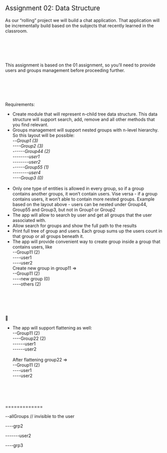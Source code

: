 <h2><span style="font-weight: 400;">Assignment 02: Data Structure</span></h2>
<p><span style="font-weight: 400;">As our &ldquo;rolling&rdquo; project we will build a chat application. That application will be incrementally build based on the subjects that recently learned in the classroom.</span></p>
<h1 style="color: #5e9ca0;">&nbsp;</h1>
<p><span style="font-weight: 400;">This assignment is based on the 01 assignment, so you&rsquo;ll need to provide users and groups management before proceeding further.</span></p>
<h1 style="color: #5e9ca0;">&nbsp;</h1>
<p><span style="font-weight: 400;">Requirements:</span></p>
<ul>
<li style="font-weight: 400;"><span style="font-weight: 400;">Create module that will represent n-child tree data structure. This data structure will support search, add, remove and all other methods that you find relevant.</span></li>
<li style="font-weight: 400;"><span style="font-weight: 400;">Groups management will support nested groups with n-level hierarchy. So this layout will be possible:</span><span style="font-weight: 400;"><br /></span><span style="font-weight: 400;">--</span><em><span style="font-weight: 400;">Group1 (3)</span></em><em><span style="font-weight: 400;"><br /></span></em><em><span style="font-weight: 400;">----Group2 (3)</span></em><em><span style="font-weight: 400;"><br /></span></em><em><span style="font-weight: 400;">------Group44 (2)</span></em><em><span style="font-weight: 400;"><br /></span></em><em><span style="font-weight: 400;">--------user1</span></em><em><span style="font-weight: 400;"><br /></span></em><em><span style="font-weight: 400;">--------user2</span></em><em><span style="font-weight: 400;"><br /></span></em><em><span style="font-weight: 400;">------Group55 (1)</span></em><em><span style="font-weight: 400;"><br /></span></em><em><span style="font-weight: 400;">--------user4</span></em><em><span style="font-weight: 400;"><br /></span></em><em><span style="font-weight: 400;">----Group3 (0)</span></em><em><span style="font-weight: 400;"><br /><br /></span></em></li>
<li style="font-weight: 400;"><span style="font-weight: 400;">Only one type of entities is allowed in every group, so if a group contains another groups, it won&rsquo;t contain users. Vise versa - if a group contains users, it won&rsquo;t able to contain more nested groups. Example based on the layout above - users can be nested under Group44, Group55 and Group3, but not in Group1 or Group2</span></li>
<li style="font-weight: 400;"><span style="font-weight: 400;">The app will allow to search by user and get all groups that the user associated with.</span></li>
<li style="font-weight: 400;"><span style="font-weight: 400;">Allow search for groups and show the full path to the results</span></li>
<li style="font-weight: 400;"><span style="font-weight: 400;">Print full tree of group and users. Each group sums up the users count in that group or all groups beneath it.</span></li>
<li style="font-weight: 400;"><span style="font-weight: 400;">The app will provide convenient way to create group inside a group that contains users, like</span><span style="font-weight: 400;"><br /></span><span style="font-weight: 400;">--Group11 (2)</span><span style="font-weight: 400;"><br /></span><span style="font-weight: 400;">----user1</span><span style="font-weight: 400;"><br /></span><span style="font-weight: 400;">----user2</span><span style="font-weight: 400;"><br /></span><span style="font-weight: 400;">Create new group in group11 =&gt; </span><span style="font-weight: 400;"><br /></span><span style="font-weight: 400;">--Group11 (2)</span><span style="font-weight: 400;"><br /></span><span style="font-weight: 400;">----new group (0)</span><span style="font-weight: 400;"><br /></span><span style="font-weight: 400;">----others (2)</span></li>
</ul>
<h1 style="color: #5e9ca0;">&nbsp;</h1>
<p><span style="font-weight: 400;"></span></p>
<ul>
<li style="font-weight: 400;"><span style="font-weight: 400;">The app will support flattening as well:</span><span style="font-weight: 400;"><br /></span><span style="font-weight: 400;">--Group11 (2)</span><span style="font-weight: 400;"><br /></span><span style="font-weight: 400;">----Group22 (2)</span><span style="font-weight: 400;"><br /></span><span style="font-weight: 400;">------user1</span><span style="font-weight: 400;"><br /></span><span style="font-weight: 400;">------user2</span><span style="font-weight: 400;"><br /></span><span style="font-weight: 400;"><br /></span><span style="font-weight: 400;">After flattening group22 =&gt;</span><span style="font-weight: 400;"><br /></span><span style="font-weight: 400;">--Group11 (2)</span><span style="font-weight: 400;"><br /></span><span style="font-weight: 400;">----user1</span><span style="font-weight: 400;"><br /></span><span style="font-weight: 400;">----user2</span></li>
</ul>
<p><span style="font-weight: 400;"><br /></span><span style="font-weight: 400;"><br /></span><span style="font-weight: 400;"><br /></span><span style="font-weight: 400;"><br /></span><span style="font-weight: 400;">=============</span></p>
<p><span style="font-weight: 400;">--allGroups // invisible to the user</span></p>
<p><span style="font-weight: 400;">----grp2</span></p>
<p><span style="font-weight: 400;">-------user2</span></p>
<p><span style="font-weight: 400;">----grp3</span><span style="font-weight: 400;"><br /></span><em><span style="font-weight: 400;"><br /><br /></span></em></p>
